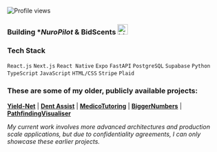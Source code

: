 ![Profile views](https://komarev.com/ghpvc/?username=Shawarmaa&label=Profile%20views&color=0e75b6&style=flat)

### Building **NuroPilot* & **BidScents** <img src="https://user-images.githubusercontent.com/1303154/88677602-1635ba80-d120-11ea-84d8-d263ba5fc3c0.gif" width="24px" alt="hi">

### Tech Stack
`React.js` `Next.js` `React Native` `Expo` `FastAPI` `PostgreSQL` `Supabase` `Python` `TypeScript` `JavaScript` `HTML/CSS` `Stripe` `Plaid`

### These are some of my older, publicly available projects:
**[Yield-Net](https://github.com/Yield-Net/full-stack)** | **[Dent Assist](https://github.com/Shawarmaa/dent-assist)** | **[MedicoTutoring](https://medico-virid.vercel.app)** | **[BiggerNumbers](https://github.com/Shawarmaa/BiggerNumbers)** | **[PathfindingVisualiser](https://github.com/Shawarmaa/Pathfinding-Visualiser)** 

*My current work involves more advanced architectures and production scale applications, but due to confidentiality agreements, I can only showcase these earlier projects.*


